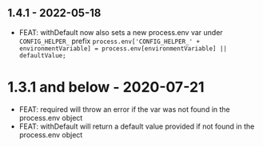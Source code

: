 ## 1.4.1 - 2022-05-18

- FEAT: withDefault now also sets a new process.env var under `CONFIG_HELPER_` prefix `process.env['CONFIG_HELPER_' + environmentVariable] = process.env[environmentVariable] || defaultValue;`  

# 1.3.1 and below - 2020-07-21

- FEAT: required will throw an error if the var was not found in the process.env object
- FEAT: withDefault will return a default value provided if not found in the process.env object
